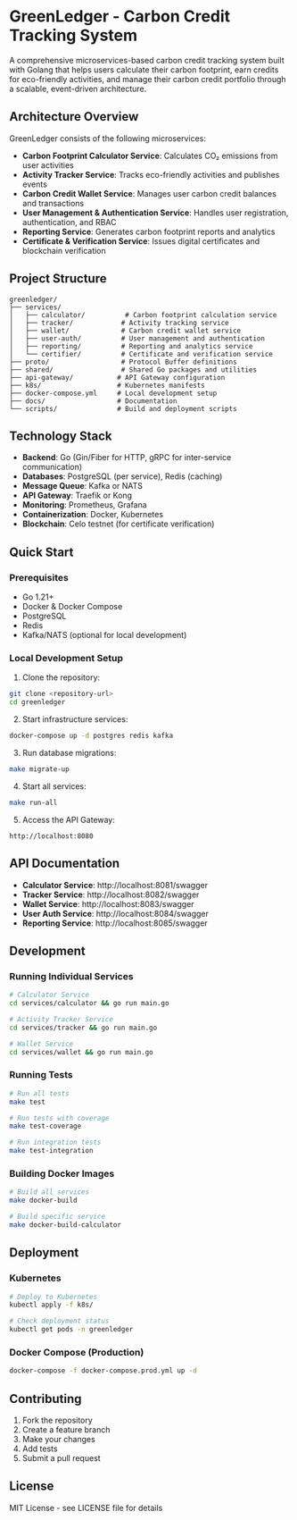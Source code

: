 # GreenLedger - Carbon Credit Tracking System

A comprehensive microservices-based carbon credit tracking system built with Golang that helps users calculate their carbon footprint, earn credits for eco-friendly activities, and manage their carbon credit portfolio through a scalable, event-driven architecture.

## Architecture Overview

GreenLedger consists of the following microservices:

- **Carbon Footprint Calculator Service**: Calculates CO₂ emissions from user activities
- **Activity Tracker Service**: Tracks eco-friendly activities and publishes events
- **Carbon Credit Wallet Service**: Manages user carbon credit balances and transactions
- **User Management & Authentication Service**: Handles user registration, authentication, and RBAC
- **Reporting Service**: Generates carbon footprint reports and analytics
- **Certificate & Verification Service**: Issues digital certificates and blockchain verification

## Project Structure

```
greenledger/
├── services/
│   ├── calculator/          # Carbon footprint calculation service
│   ├── tracker/            # Activity tracking service
│   ├── wallet/             # Carbon credit wallet service
│   ├── user-auth/          # User management and authentication
│   ├── reporting/          # Reporting and analytics service
│   └── certifier/          # Certificate and verification service
├── proto/                  # Protocol Buffer definitions
├── shared/                 # Shared Go packages and utilities
├── api-gateway/           # API Gateway configuration
├── k8s/                   # Kubernetes manifests
├── docker-compose.yml     # Local development setup
├── docs/                  # Documentation
└── scripts/               # Build and deployment scripts
```

## Technology Stack

- **Backend**: Go (Gin/Fiber for HTTP, gRPC for inter-service communication)
- **Databases**: PostgreSQL (per service), Redis (caching)
- **Message Queue**: Kafka or NATS
- **API Gateway**: Traefik or Kong
- **Monitoring**: Prometheus, Grafana
- **Containerization**: Docker, Kubernetes
- **Blockchain**: Celo testnet (for certificate verification)

## Quick Start

### Prerequisites

- Go 1.21+
- Docker & Docker Compose
- PostgreSQL
- Redis
- Kafka/NATS (optional for local development)

### Local Development Setup

1. Clone the repository:
```bash
git clone <repository-url>
cd greenledger
```

2. Start infrastructure services:
```bash
docker-compose up -d postgres redis kafka
```

3. Run database migrations:
```bash
make migrate-up
```

4. Start all services:
```bash
make run-all
```

5. Access the API Gateway:
```
http://localhost:8080
```

## API Documentation

- **Calculator Service**: http://localhost:8081/swagger
- **Tracker Service**: http://localhost:8082/swagger
- **Wallet Service**: http://localhost:8083/swagger
- **User Auth Service**: http://localhost:8084/swagger
- **Reporting Service**: http://localhost:8085/swagger

## Development

### Running Individual Services

```bash
# Calculator Service
cd services/calculator && go run main.go

# Activity Tracker Service
cd services/tracker && go run main.go

# Wallet Service
cd services/wallet && go run main.go
```

### Running Tests

```bash
# Run all tests
make test

# Run tests with coverage
make test-coverage

# Run integration tests
make test-integration
```

### Building Docker Images

```bash
# Build all services
make docker-build

# Build specific service
make docker-build-calculator
```

## Deployment

### Kubernetes

```bash
# Deploy to Kubernetes
kubectl apply -f k8s/

# Check deployment status
kubectl get pods -n greenledger
```

### Docker Compose (Production)

```bash
docker-compose -f docker-compose.prod.yml up -d
```

## Contributing

1. Fork the repository
2. Create a feature branch
3. Make your changes
4. Add tests
5. Submit a pull request

## License

MIT License - see LICENSE file for details
